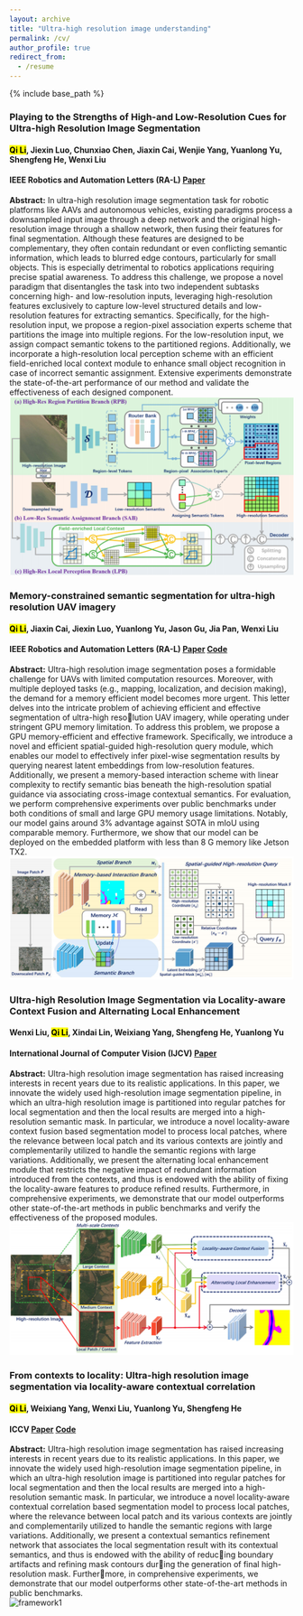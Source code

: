 ```yaml
---
layout: archive
title: "Ultra-high resolution image understanding"
permalink: /cv/
author_profile: true
redirect_from:
  - /resume
---
```


{% include base_path %}

### Playing to the Strengths of High-and Low-Resolution Cues for Ultra-high Resolution Image Segmentation
#### **<mark>Qi Li</mark>**, Jiexin Luo, Chunxiao Chen, Jiaxin Cai, Wenjie Yang, Yuanlong Yu, Shengfeng He, Wenxi Liu  
#### IEEE Robotics and Automation Letters (RA-L) [Paper](https://ieeexplore.ieee.org/abstract/document/11034711)  
**Abstract:** In ultra-high resolution image segmentation task for robotic platforms like AAVs and autonomous vehicles, existing paradigms process a downsampled input image through a deep network and the original high-resolution image through a shallow network, then fusing their features for final segmentation. Although these features are designed to be complementary, they often contain redundant or even conflicting semantic information, which leads to blurred edge contours, particularly for small objects. This is especially detrimental to robotics applications requiring precise spatial awareness. To address this challenge, we propose a novel paradigm that disentangles the task into two independent subtasks concerning high- and low-resolution inputs, leveraging high-resolution features exclusively to capture low-level structured details and low-resolution features for extracting semantics. Specifically, for the high-resolution input, we propose a region-pixel association experts scheme that partitions the image into multiple regions. For the low-resolution input, we assign compact semantic tokens to the partitioned regions. Additionally, we incorporate a high-resolution local perception scheme with an efficient field-enriched local context module to enhance small object recognition in case of incorrect semantic assignment. Extensive experiments demonstrate the state-of-the-art performance of our method and validate the effectiveness of each designed component.  
![framework4](https://github.com/QiLi2024/QiLi2024.github.io/blob/master/framework/RAL25.png)
### Memory-constrained semantic segmentation for ultra-high resolution UAV imagery
#### **<mark>Qi Li</mark>**, Jiaxin Cai, Jiexin Luo, Yuanlong Yu, Jason Gu, Jia Pan, Wenxi Liu  
#### IEEE Robotics and Automation Letters (RA-L) [Paper](https://ieeexplore.ieee.org/abstract/document/10380673) [Code](https://github.com/liqiokkk/SGHRQ)   
**Abstract:** Ultra-high resolution image segmentation poses a formidable challenge for UAVs with limited computation resources. Moreover, with multiple deployed tasks (e.g., mapping, localization, and decision making), the demand for a memory efficient model becomes more urgent. This letter delves into the intricate problem of achieving efficient and effective segmentation of ultra-high resolution UAV imagery, while operating under stringent GPU memory limitation. To address this problem, we propose a GPU memory-efficient and effective framework. Specifically, we introduce a novel and efficient spatial-guided high-resolution query module, which enables our model to effectively infer pixel-wise segmentation results by querying nearest latent embeddings from low-resolution features. Additionally, we present a memory-based interaction scheme with linear complexity to rectify semantic bias beneath the high-resolution spatial guidance via associating cross-image contextual semantics. For evaluation, we perform comprehensive experiments over public benchmarks under both conditions of small and large GPU memory usage limitations. Notably, our model gains around 3% advantage against SOTA in mIoU using comparable memory. Furthermore, we show that our model can be deployed on the embedded platform with less than 8 G memory like Jetson TX2.  
![framework3](https://github.com/QiLi2024/QiLi2024.github.io/blob/master/framework/RAL24.png)
### Ultra-high Resolution Image Segmentation via Locality-aware Context Fusion and Alternating Local Enhancement
#### Wenxi Liu, **<mark>Qi Li</mark>**, Xindai Lin, Weixiang Yang, Shengfeng He, Yuanlong Yu  
#### International Journal of Computer Vision (IJCV) [Paper](https://link.springer.com/article/10.1007/s11263-024-02045-3)  
**Abstract:** Ultra-high resolution image segmentation has raised increasing interests in recent years due to its realistic applications. In this paper, we innovate the widely used high-resolution image segmentation pipeline, in which an ultra-high resolution image is partitioned into regular patches for local segmentation and then the local results are merged into a high-resolution semantic mask. In particular, we introduce a novel locality-aware context fusion based segmentation model to process local patches, where the relevance between local patch and its various contexts are jointly and complementarily utilized to handle the semantic regions with large variations. Additionally, we present the alternating local enhancement module that restricts the negative impact of redundant information introduced from the contexts, and thus is endowed with the ability of fixing the locality-aware features to produce refined results. Furthermore, in comprehensive experiments, we demonstrate that our model outperforms other state-of-the-art methods in public benchmarks and verify the effectiveness of the proposed modules.  
![framework2](https://github.com/QiLi2024/QiLi2024.github.io/blob/master/framework/IJCV24.png)
### From contexts to locality: Ultra-high resolution image segmentation via locality-aware contextual correlation
#### **<mark>Qi Li</mark>**, Weixiang Yang, Wenxi Liu, Yuanlong Yu, Shengfeng He  
#### ICCV [Paper](https://openaccess.thecvf.com/content/ICCV2021/html/Li_From_Contexts_to_Locality_Ultra-High_Resolution_Image_Segmentation_via_Locality-Aware_ICCV_2021_paper.html) [Code](https://github.com/liqiokkk/FCtL)  
**Abstract:** Ultra-high resolution image segmentation has raised increasing interests in recent years due to its realistic applications. In this paper, we innovate the widely used high-resolution image segmentation pipeline, in which an ultra-high resolution image is partitioned into regular patches for local segmentation and then the local results are merged into a high-resolution semantic mask. In particular, we introduce a novel locality-aware contextual correlation based segmentation model to process local patches, where the relevance between local patch and its various contexts are jointly and complementarily utilized to handle the semantic regions with large variations. Additionally, we present a contextual semantics refinement network that associates the local segmentation result with its contextual semantics, and thus is endowed with the ability of reducing boundary artifacts and refining mask contours during the generation of final high-resolution mask. Furthermore, in comprehensive experiments, we demonstrate that our model outperforms other state-of-the-art methods in public benchmarks.  
![framework1](https://QiLi2024.github.io/framework/ICCV21.png)
